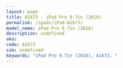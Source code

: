 ```yaml
---
layout: page
title: A1673 - iPad Pro 9.7in (2016)
permalink: /ipads/iPad-A1673/
model_name: iPad Pro 9.7in (2016)
description: undefined
aka: 
code: A1673
sim: undefined
keywords: "iPad Pro 9.7in (2016), A1673, "
---
```


